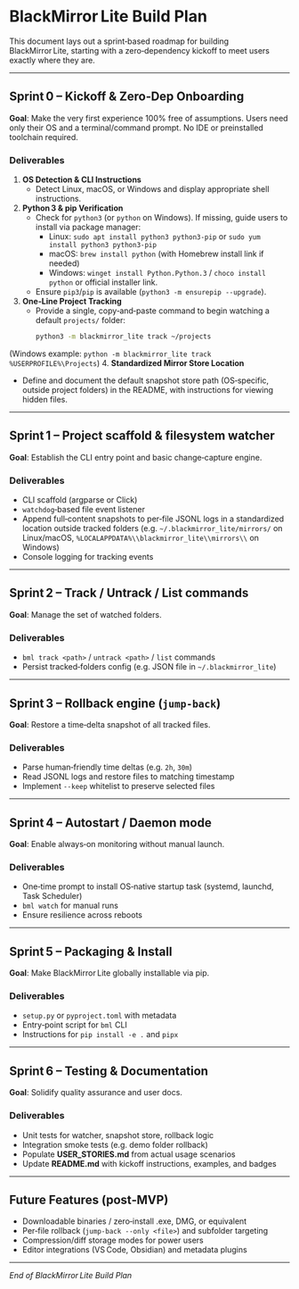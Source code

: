 # BlackMirror Lite Build Plan

This document lays out a sprint‑based roadmap for building BlackMirror Lite, starting with a zero‑dependency kickoff to meet users exactly where they are.

---

## Sprint 0 – Kickoff & Zero‑Dep Onboarding

**Goal**: Make the very first experience 100% free of assumptions. Users need only their OS and a terminal/command prompt. No IDE or preinstalled toolchain required.

### Deliverables
1. **OS Detection & CLI Instructions**
   - Detect Linux, macOS, or Windows and display appropriate shell instructions.
2. **Python 3 & pip Verification**
   - Check for `python3` (or `python` on Windows). If missing, guide users to install via package manager:
     - Linux: `sudo apt install python3 python3-pip` or `sudo yum install python3 python3-pip`
     - macOS: `brew install python` (with Homebrew install link if needed)
     - Windows: `winget install Python.Python.3` / `choco install python` or official installer link.
   - Ensure `pip3`/`pip` is available (`python3 -m ensurepip --upgrade`).
3. **One‑Line Project Tracking**
   - Provide a single, copy‑and‑paste command to begin watching a default `projects/` folder:
     ```bash
     python3 -m blackmirror_lite track ~/projects
     ```
(Windows example: `python -m blackmirror_lite track %USERPROFILE%\Projects`)
4. **Standardized Mirror Store Location**
   - Define and document the default snapshot store path (OS‑specific, outside project folders) in the README, with instructions for viewing hidden files.

---

## Sprint 1 – Project scaffold & filesystem watcher

**Goal**: Establish the CLI entry point and basic change‑capture engine.

### Deliverables
- CLI scaffold (argparse or Click)
- `watchdog`‑based file event listener
- Append full‑content snapshots to per‑file JSONL logs in a standardized location outside tracked folders (e.g. `~/.blackmirror_lite/mirrors/` on Linux/macOS, `%LOCALAPPDATA%\\blackmirror_lite\\mirrors\\` on Windows)
- Console logging for tracking events

---

## Sprint 2 – Track / Untrack / List commands

**Goal**: Manage the set of watched folders.

### Deliverables
- `bml track <path>` / `untrack <path>` / `list` commands
- Persist tracked‑folders config (e.g. JSON file in `~/.blackmirror_lite`)

---

## Sprint 3 – Rollback engine (`jump-back`)

**Goal**: Restore a time‑delta snapshot of all tracked files.

### Deliverables
- Parse human‑friendly time deltas (e.g. `2h`, `30m`)
- Read JSONL logs and restore files to matching timestamp
- Implement `--keep` whitelist to preserve selected files

---

## Sprint 4 – Autostart / Daemon mode

**Goal**: Enable always‑on monitoring without manual launch.

### Deliverables
- One‑time prompt to install OS‑native startup task (systemd, launchd, Task Scheduler)
- `bml watch` for manual runs
- Ensure resilience across reboots

---

## Sprint 5 – Packaging & Install

**Goal**: Make BlackMirror Lite globally installable via pip.

### Deliverables
- `setup.py` or `pyproject.toml` with metadata
- Entry‑point script for `bml` CLI
- Instructions for `pip install -e .` and `pipx`

---

## Sprint 6 – Testing & Documentation

**Goal**: Solidify quality assurance and user docs.

### Deliverables
- Unit tests for watcher, snapshot store, rollback logic
- Integration smoke tests (e.g. demo folder rollback)
- Populate **USER_STORIES.md** from actual usage scenarios
- Update **README.md** with kickoff instructions, examples, and badges

---

## Future Features (post‑MVP)

- Downloadable binaries / zero‑install .exe, DMG, or equivalent
- Per‑file rollback (`jump-back --only <file>`) and subfolder targeting
- Compression/diff storage modes for power users
- Editor integrations (VS Code, Obsidian) and metadata plugins

---

*End of BlackMirror Lite Build Plan*